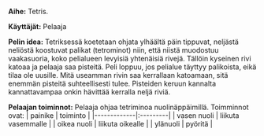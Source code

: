 **Aihe:** Tetris.

**Käyttäjät:** Pelaaja

**Pelin idea:** Tetriksessä koetetaan ohjata ylhäältä päin tippuvat, neljästä neliöstä koostuvat palikat (tetrominot) niin, että niistä muodostuu vaakasuoria, koko pelialueen levyisiä yhtenäisiä rivejä. Tällöin kyseinen rivi katoaa ja pelaaja saa pisteitä. Peli loppuu, jos pelialue täyttyy palikoista, eikä tilaa ole uusille.
Mitä useamman rivin saa kerrallaan katoamaan, sitä enemmän pisteitä suhteellisesti tulee. Pisteiden keruun kannalta kannattavampaa onkin hävittää kerralla neljä riviä.

**Pelaajan toiminnot:** Pelaaja ohjaa tetriminoa nuolinäppäimillä.  Toimminnot ovat:
| painike     | toiminto |
|-------------|:---------|
| vasen nuoli | liikuta vasemmalle |
| oikea nuoli | liikuta oikealle |
| ylänuoli | pyöritä |
